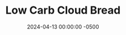 ---
layout: post
title:  "Low Carb Cloud Bread"
date:   2024-04-13 00:00:00 -0500
categories:
- Recipes
- Bread
permalink: /recipes/cloud-bread
image: /assets/Food/Bread/Cloud Bread/cloud-cover.jpg
ing: cloud-ing
facts: cloud-facts
Prep: 10
Rest: 
Cook: 30
Source1: https://youtu.be/DEadaoHdz_Y?si=tqyT3zpp9kjw6szN
Source2: 
tags: 
- gluten free
- eggs
- egg whites
- baking powder
- baking soda
- bread
- pizza
- flatbread
- keto
Description: Cloud bread is a low carb bread substitute made with whipped egg whites. It's lower in calories and higher in protein than regular bread, and it can be made in just a few minutes. It can be even lower in fat and calories if you omit the yolks, but I choose not to as egg yolks are still highly nutritious; plus what would I do with the extra yolk then? Just 1 egg is enough 2 small slices for a sandwich, or one large flatbread for a pizza
Instructions: 
- Separate your egg yolks from the whites. Add the whites to a large metal or glass bowl. Not plastic, or the egg whites won't beat properly. Carton egg whites are not recommended as those are harder to beat as well<br><br>
- <center><img src="/assets/Food/Bread/Cloud Bread/cloud-1.jpg" alt="" class="instruction-image"></center><br>

- Add baking powder and baking soda to the egg whites. Using a hand mixer, whip to form stuff peaks<br><br>
- <center><img src="/assets/Food/Bread/Cloud Bread/cloud-2.jpg" alt="" class="instruction-image"></center><br>

- In a separate bowl, to the yolks, add garlic powder, onion, powder, salt, and yogurt. Mix together with a spatula<br><br>

- Carefully fold the egg whites into the yolks.<br><br>
- <center><img src="/assets/Food/Bread/Cloud Bread/cloud-4.jpg" alt="" class="instruction-image"></center><br>

- Scoop the batter into a parchment lined baking pan, forming 6 equal sized disks (or 3 larger ones for a pizza)<br><br>
- <center><img src="/assets/Food/Bread/Cloud Bread/cloud-5.jpg" alt="" class="instruction-image"></center><br>

- Bake for 26 minutes in a preheated 300F oven. While the pizza is bigger, it's also a bit thinner, so both the pizza and the smaller bread should take the same time. Let cool totally on the pan before removing<br><br>
- <center><img src="/assets/Food/Bread/Cloud Bread/cloud-6.jpg" alt="" class="instruction-image"></center><br>

- To reheat for a pizza, top with sauce, cheese, and toppings, and bake at 400F for 5 minutes until warm and melty.  The sauce here is my <a href="avocado-pesto">Avocado Pesto - Vegan and Oil Free</a><br><br>
- <center><img src="/assets/Food/Bread/Cloud Bread/cloud-7.jpg" alt="" class="instruction-image"></center>
---